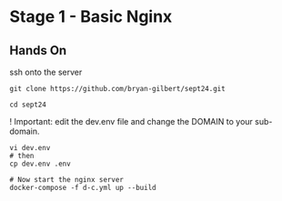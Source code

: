 # Stage 1 - Basic Nginx

## Hands On
ssh onto the server

    git clone https://github.com/bryan-gilbert/sept24.git

    cd sept24

! Important: edit the dev.env file and change the DOMAIN to your sub-domain.

    vi dev.env
    # then
    cp dev.env .env

    # Now start the nginx server
    docker-compose -f d-c.yml up --build
